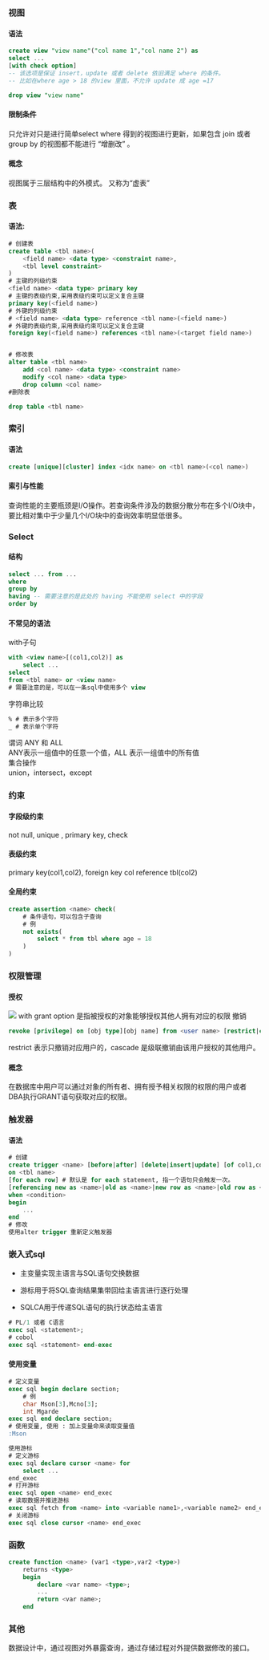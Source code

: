 ### 视图

#### 语法

```sql
create view "view name"("col name 1","col name 2") as
select ...
[with check option]
-- 该选项是保证 insert，update 或者 delete 依旧满足 where 的条件。
-- 比如在where age > 18 的view 里面，不允许 update 成 age =17

drop view "view name"
```

#### 限制条件

只允许对只是进行简单select where 得到的视图进行更新，如果包含 join 或者 group by 的视图都不能进行 “增删改” 。

#### 概念

视图属于三层结构中的外模式。
又称为“虚表”

### 表

#### 语法:

```sql
# 创建表
create table <tbl name>(
    <field name> <data type> <constraint name>,
    <tbl level constraint>
)
# 主键的列级约束
<field name> <data type> primary key
# 主键的表级约束,采用表级约束可以定义复合主键
primary key(<field name>)
# 外键的列级约束
# <field name> <data type> reference <tbl name>(<field name>)
# 外键的表级约束,采用表级约束可以定义复合主键
foreign key(<field name>) references <tbl name>(<target field name>)


# 修改表
alter table <tbl name>
    add <col name> <data type> <constraint name>
    modify <col name> <data type>
    drop column <col name>
#删除表

drop table <tbl name>
```

### 索引

#### 语法

```sql
create [unique][cluster] index <idx name> on <tbl name>(<col name>)
```

#### 索引与性能

查询性能的主要瓶颈是I/O操作。若查询条件涉及的数据分散分布在多个I/O块中，要比相对集中于少量几个I/O块中的查询效率明显低很多。

### Select

#### 结构

```sql
select ... from ...
where
group by
having -- 需要注意的是此处的 having 不能使用 select 中的字段
order by
```

#### 不常见的语法

with子句

```sql
with <view name>[(col1,col2)] as
    select ...
select
from <tbl name> or <view name>
# 需要注意的是，可以在一条sql中使用多个 view
```

字符串比较

```sql
% # 表示多个字符
_ # 表示单个字符
```

谓词 ANY 和 ALL<br>
ANY表示一组值中的任意一个值，ALL 表示一组值中的所有值<br>
集合操作<br>
union，intersect，except<br>

### 约束

#### 字段级约束

not null, unique , primary key, check

#### 表级约束

primary key(col1,col2), foreign key col reference tbl(col2)

#### 全局约束

```sql
create assertion <name> check(
    # 条件语句，可以包含子查询
    # 例
    not exists(
        select * from tbl where age = 18
    )
)
```

### 权限管理

#### 授权

![](img/sql授权.jpg)
with grant option 是指被授权的对象能够授权其他人拥有对应的权限
撤销

```sql
revoke [privilege] on [obj type][obj name] from <user name> [restrict|cascade]
```

restrict 表示只撤销对应用户的，cascade 是级联撤销由该用户授权的其他用户。

#### 概念

在数据库中用户可以通过对象的所有者、拥有授予相关权限的权限的用户或者DBA执行GRANT语句获取对应的权限。

### 触发器

#### 语法

```sql
# 创建
create trigger <name> [before|after] [delete|insert|update] [of col1,col2]
on <tbl name>
[for each row] # 默认是 for each statement, 指一个语句只会触发一次。
[referencing new as <name>|old as <name>|new row as <name>|old row as <name>]
when <condition>
begin
    ...
end
# 修改
使用alter trigger 重新定义触发器
```

### 嵌入式sql

- 主变量实现主语言与SQL语句交换数据

- 游标用于将SQL查询结果集带回给主语言进行逐行处理

- SQLCA用于传递SQL语句的执行状态给主语言

```sql
# PL/1 或者 C语言
exec sql <statement>;
# cobol
exec sql <statement> end-exec
```

#### 使用变量

```sql
# 定义变量
exec sql begin declare section;
    # 例
    char Mson[3],Mcno[3];
    int Mgarde
exec sql end declare section;
# 使用变量, 使用 : 加上变量命来读取变量值
:Mson

使用游标
# 定义游标
exec sql declare cursor <name> for
    select ...
end_exec
# 打开游标
exec sql open <name> end_exec
# 读取数据并推进游标
exec sql fetch from <name> into <variable name1>,<variable name2> end_exec
# 关闭游标
exec sql close cursor <name> end_exec
```

### 函数

```sql
create function <name> (var1 <type>,var2 <type>)
    returns <type>
    begin
        declare <var name> <type>;
        ...
        return <var name>;
    end
```

### 其他

数据设计中，通过视图对外暴露查询，通过存储过程对外提供数据修改的接口。
